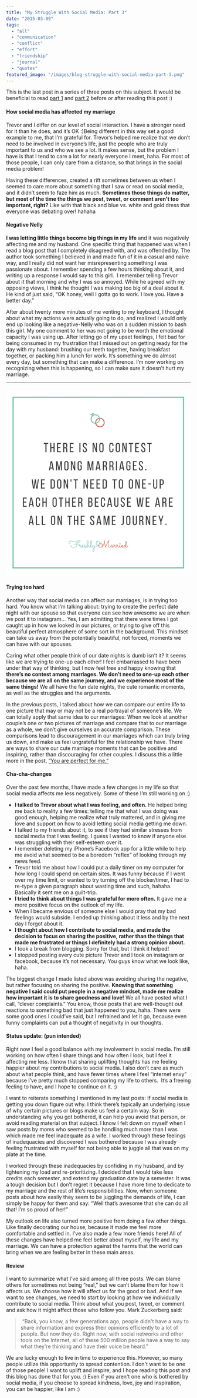 ```yaml
---
title: "My Struggle With Social Media: Part 3"
date: "2015-03-09"
tags:
  - "all"
  - "communication"
  - "conflict"
  - "effort"
  - "friendship"
  - "journal"
  - "quotes"
featured_image: "/images/blog-struggle-with-social-media-part-3.png"
---
```


This is the last post in a series of three posts on this subject. It would be beneficial to read [part 1](http://freshlymarried.com/my-struggle-with-social-media-part-1/) and [part 2](http://freshlymarried.com/my-struggle-with-social-media-part-2/) before or after reading this post :)

#### How social media has affected my marriage

Trevor and I differ on our level of social interaction. I have a stronger need for it than he does, and it’s OK :)Being different in this way set a good example to me, that I’m grateful for. Trevor’s helped me realize that we don’t need to be involved in everyone’s life, just the people who are truly important to us and who we see a lot. It makes sense, but the problem I have is that I tend to care a lot for nearly everyone I meet, haha. For most of those people, I can only care from a distance, so that brings in the social media problem!

Having these differences, created a rift sometimes between us when I seemed to care more about something that I saw or read on social media, and it didn’t seem to faze him as much. **Sometimes those things do matter, but most of the time the things we post, tweet, or comment aren't too important, right?** Like with that black and blue vs. white and gold dress that everyone was debating over! hahaha

#### Negative Nelly

**I was letting little things become big things in my life** and it was negatively affecting me and my husband. One specific thing that happened was when I read a blog post that I completely disagreed with, and was offended by. The author took something I believed in and made fun of it in a casual and naive way, and I really did not want her misrepresenting something I was passionate about. I remember spending a few hours thinking about it, and writing up a response I would say to this girl.  I remember telling Trevor about it that morning and why I was so annoyed. While he agreed with my opposing views, I think he thought I was making too big of a deal about it. He kind of just said, “OK honey, well I gotta go to work. I love you. Have a better day.”

After about twenty more minutes of me venting to my keyboard, I thought about what my actions were actually going to do, and realized I would only end up looking like a negative-Nelly who was on a sudden mission to bash this girl. My one comment to her was not going to be worth the emotional capacity I was using up. After letting go of my upset feelings, I felt bad for being consumed in my frustration that I missed out on getting ready for the day with my husband: brushing our teeth together, having breakfast together, or packing him a lunch for work. It’s something we do almost every day, but something that can make a difference. I’m now working on recognizing when this is happening, so I can make sure it doesn’t hurt my marriage.

* * *

#### ![struggles with social media, social media pitfalls, common struggles with social media, struggles of social media, addicted to social media, social media affecting marriage, marriage help, marriage advice, marriage enrichment, relationship education, newlywed](/images/THERE-is-no-contest-among-marriages-1.jpg)

#### Trying too hard

Another way that social media can affect our marriages, is in trying too hard. You know what I’m talking about: trying to create the perfect date night with our spouse so that everyone can see how awesome we are when we post it to instagram… Yes, I am admitting that there were times I got caught up in how we looked in our pictures, or trying to give off this beautiful perfect atmosphere of some sort in the background. This mindset can take us away from the potentially beautiful, not forced, moments we can have with our spouses.

Caring what other people think of our date nights is dumb isn’t it? It seems like we are trying to one-up each other! I feel embarrassed to have been under that way of thinking, but I now feel free and happy knowing that **there’s no contest among marriages. We don’t need to one-up each other because we are all on the same journey, and we experience most of the same things!** We all have the fun date nights, the cute romantic moments, as well as the struggles and the arguments.

In the previous posts, I talked about how we can compare our entire life to one picture that may or may not be a real portrayal of someone’s life. We can totally apply that same idea to our marriages: When we look at another couple’s one or two pictures of marriage and compare that to our marriage as a whole, we don’t give ourselves an accurate comparison. These comparisons lead to discouragement in our marriages which can truly bring us down, and make us feel ungrateful for the relationship we have. There are ways to share our cute marriage moments that can be positive and inspiring, rather than discouraging for other couples. I discuss this a little more in the post, [“You are perfect for me.”](http://freshlymarried.com/you-are-perfect-for-me/)

#### Cha-cha-changes

Over the past few months, I have made a few changes in my life so that social media affects me less negatively. Some of these I’m still working on :)

- **I talked to Trevor about what I was feeling, and often.** He helped bring me back to reality a few times: telling me that what I was doing was good enough, helping me realize what truly mattered, and in giving me love and support on how to avoid letting social media getting me down.
- I talked to my friends about it, to see if they had similar stresses from social media that I was feeling. I guess I wanted to know if anyone else was struggling with their self-esteem over it.
- I remember deleting my iPhone’s Facebook app for a little while to help me avoid what seemed to be a boredom “reflex” of looking through my news feed.
- Trevor told me about how I could put a daily timer on my computer for how long I could spend on certain sites. It was funny because if I went over my time limit, or wanted to try turning off the blocker/timer, I had to re-type a given paragraph about wasting time and such, hahaha. Basically it sent me on a guilt-trip.
- **I tried to think about things I was grateful for more often.** It gave me a more positive focus on the outlook of my life.
- When I became envious of someone else I would pray that my bad feelings would subside. I ended up thinking about it less and by the next day I forgot about it.
- **I thought about how I contribute to social media, and made the decision to focus on sharing the positive, rather than the things that made me frustrated or things I definitely had a strong opinion about.**
- I took a break from blogging. Sorry for that, but I think it helped!
- I stopped posting every cute picture Trevor and I took on instagram or facebook, because it’s not necessary. You guys know what we look like, haha.

The biggest change I made listed above was avoiding sharing the negative, but rather focusing on sharing the positive. **Knowing that something negative I said could put people in a negative mindset, made me realize how important it is to share goodness and love!** We all have posted what I call, “clever complaints.” You know, those posts that are well-thought out reactions to something bad that just happened to you, haha. There were some good ones I could’ve said, but I refrained and let it go, because even funny complaints can put a thought of negativity in our thoughts.

#### Status update: (pun intended)

Right now I feel a good balance with my involvement in social media. I’m still working on how often I share things and how often I look, but I feel it affecting me less. I know that sharing uplifting thoughts has me feeling happier about my contributions to social media. I also don’t care as much about what people think, and have fewer times where I feel “internet envy” because I’ve pretty much stopped comparing my life to others.  It’s a freeing feeling to have, and I hope to continue on it. :)

I want to reiterate something I mentioned in my last posts: If social media is getting you down figure out why. I think there’s typically an underlying issue of why certain pictures or blogs make us feel a certain way. So in understanding why you got bothered, it can help you avoid that person, or avoid reading material on that subject. I know I felt down on myself when I saw posts by moms who seemed to be handling much more than I was which made me feel inadequate as a wife. I worked through these feelings of inadequacies and discovered I was bothered because I was already feeling frustrated with myself for not being able to juggle all that was on my plate at the time.

I worked through these inadequacies by confiding in my husband, and by lightening my load and re-prioritizing. I decided that I would take less credits each semester, and extend my graduation date by a semester. It was a tough decision but I don’t regret it because I have more time to dedicate to my marriage and the rest of life’s responsibilities. Now, when someone posts about how easily they seem to be juggling the demands of life, I can simply be happy for them and say: “Well that’s awesome that she can do all that! I’m so proud of her!”

My outlook on life also turned more positive from doing a few other things. Like finally decorating our house, because it made me feel more comfortable and settled in. I’ve also made a few more friends here! All of these changes have helped me feel better about myself, my life and my marriage. We can have a protection against the harms that the world can bring when we are feeling better in these main areas.

#### Review

I want to summarize what I’ve said among all three posts. We can blame others for sometimes not being “real,” but we can’t blame them for how it affects us. We choose how it will affect us for the good or bad. And if we want to see changes, we need to start by looking at how we individually contribute to social media. Think about what you post, tweet, or comment and ask how it might affect those who follow you. Mark Zuckerberg said:

>  “Back, you know, a few generations ago, people didn't have a way to share information and express their opinions efficiently to a lot of people. But now they do. Right now, with social networks and other tools on the Internet, all of these 500 million people have a way to say what they're thinking and have their voice be heard.”

We are lucky enough to live in time to experience this. However, so many people utilize this opportunity to spread contention. I don't want to be one of those people! I want to uplift and inspire, and I hope reading this post and this blog has done that for you. :) Even if you aren't one who is bothered by social media, if you choose to spread kindness, love, joy and inspiration, you can be happier, like I am :)
